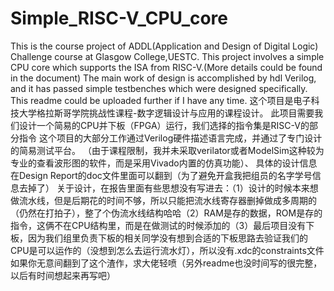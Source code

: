 # Simple_RISC-V_CPU_core
This is the course project of ADDL(Application and Design of Digital Logic) Challenge course at Glasgow College,UESTC. 
This project involves a simple CPU core which supports the ISA from RISC-V.(More details could be found in the document)
The main work of design is accomplished by hdl Verilog, and it has passed simple testbenches which were designed specifically.
This readme could be uploaded further if I have any time.
这个项目是电子科技大学格拉斯哥学院挑战性课程-数字逻辑设计与应用的课程设计。
此项目需要我们设计一个简易的CPU并下板（FPGA）运行，我们选择的指令集是RISC-V的部分指令
这个项目的大部分工作通过Verilog硬件描述语言完成，并通过了专门设计的简易测试平台。
（由于课程限制，我并未采取verilator或者ModelSim这种较为专业的查看波形图的软件，而是采用Vivado内置的仿真功能）、
具体的设计信息在Design Report的doc文件里面可以翻到（为了避免开盒我把组员的名字学号信息去掉了）
关于设计，在报告里面有些思想没有写进去：（1）设计的时候本来想做流水线，但是后期花的时间不够，所以只能把流水线寄存器删掉做成多周期的（仍然在打拍子），整了个伪流水线结构哈哈（2）RAM是存的数据，ROM是存的指令，这俩不在CPU结构里，而是在做测试的时候添加的（3）最后项目没有下板，因为我们组里负责下板的相关同学没有想到合适的下板思路去验证我们的CPU是可以运作的（没想到怎么去运行流水灯），所以没有.xdc的constraints文件
如果你无意间翻到了这个渣作，求大佬轻喷（另外readme也没时间写的很完整，以后有时间想起来再写吧）

